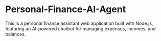 # Personal-Finance-AI-Agent
This is a personal finance assistant web application built with Node.js, featuring an AI-powered chatbot for managing expenses, incomes, and balances.
